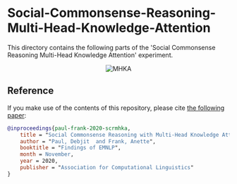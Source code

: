 # Social-Commonsense-Reasoning-Multi-Head-Knowledge-Attention

This directory contains the following parts of the 'Social Commonsense Reasoning Multi-Head Knowledge Attention' experiment. 

<p align="center">
  <img src="model_emnlp.png" alt="MHKA">
</p>

## Reference

If you make use of the contents of this repository, please cite [the following paper](https://www.aclweb.org/anthology/N19-1368):

```bib
@inproceedings{paul-frank-2020-scrmhka,
    title = "Social Commonsense Reasoning with Multi-Head Knowledge Attention",
    author = "Paul, Debjit  and Frank, Anette",
    booktitle = "Findings of EMNLP",
    month = November,
    year = 2020,
    publisher = "Association for Computational Linguistics"
}
```
